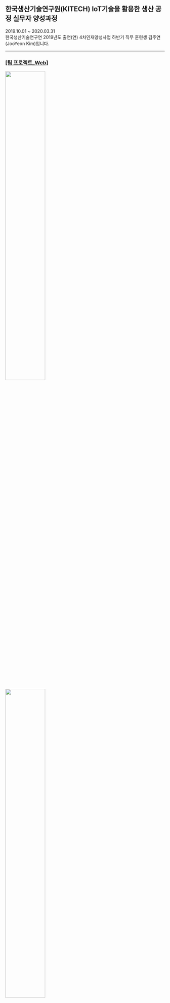 ## 한국생산기술연구원(KITECH) IoT기술을 활용한 생산 공정 실무자 양성과정
2019.10.01 ~ 2020.03.31 <br>
한국생산기술연구연 2019년도 출연(연) 4차인재양성사업 하반기 직무 훈련생 김주연(JooYeon Kim)입니다.<br>
<hr>
<h3><a href="https://github.com/jysaa5/KITECH_5G-Hobby_Site/tree/master/Server_And_User%20Client%20Page_Version_2020.03.20/Web_TeamProject_Server_200320"> [팀 프로젝트_Web] </a></h3>
<img src="https://github.com/jysaa5/KITECH_5G-Hobby_Site/blob/master/Project_Photo/TeamProject_Web_00.PNG?raw=true" width="50%" height="50%">
<img src="https://github.com/jysaa5/KITECH_5G-Hobby_Site/blob/master/Project_Photo/TeamProject_Web_01.PNG?raw=true" width="50%" height="50%">
<img src="https://github.com/jysaa5/KITECH_5G-Hobby_Site/blob/master/Project_Photo/TeamProject_Web_02.PNG?raw=true" width="50%" height="50%">
<img src="https://github.com/jysaa5/KITECH_5G-Hobby_Site/blob/master/Project_Photo/TeamProject_Web_03.PNG?raw=true" width="50%" height="50%">
<img src="https://github.com/jysaa5/KITECH_5G-Hobby_Site/blob/master/Project_Photo/TeamProject_Web_04.PNG?raw=true" width="50%" height="50%">
<img src="https://github.com/jysaa5/KITECH_5G-Hobby_Site/blob/master/Project_Photo/TeamProject_Web_05.PNG?raw=true" width="50%" height="50%">
<img src="https://github.com/jysaa5/KITECH_5G-Hobby_Site/blob/master/Project_Photo/TeamProject_Web_06.PNG?raw=true" width="50%" height="50%">
<img src="https://github.com/jysaa5/KITECH_5G-Hobby_Site/blob/master/Project_Photo/TeamProject_Web_07.PNG?raw=true" width="50%" height="50%">
<img src="https://github.com/jysaa5/KITECH_5G-Hobby_Site/blob/master/Project_Photo/TeamProject_Web_08.PNG?raw=true" width="50%" height="50%">
<img src="https://github.com/jysaa5/KITECH_5G-Hobby_Site/blob/master/Project_Photo/TeamProject_Web_09.PNG?raw=true" width="50%" height="50%">
<br>
<ul>
 <li><a href="http://ec2-13-209-26-197.ap-northeast-2.compute.amazonaws.com:8080/gz/">AWS로 배포된 사이트</a><br></li>
 <li>프로젝트 주제: Spring Framework를 이용한 웹 구현 & Open API 사용 <br></li>
 <li>프로젝트 기간: 2020.01.28~2020.02.02  <br></li>
 <li>팀명: 5G / 팀장: 김주연  <br></li>
 <li>팀원:  <a href="https://github.com/jysaa5">김주연</a>, <a href="https://github.com/jieunin1213">박지은</a>, <a href="https://github.com/capashage2">정용기</a>,  <a href="https://github.com/sjm99198">조성빈</a>, <a href="https://github.com/db3124">조지윤</a><br></li>
 <li>역할: 관심 있는 취미, 주제로 웹 페이지 구현 <br></li>
 <table style="text-align:center; margin:auto;">
  <tr>
  <td colspan = "6" align=center>
    주제: 취미 사이트
  </td>
  </tr>
  <tr>
    <td align=center>팀원</td> <td align=center>조지윤</td> <td align=center>정용기</td> <td align=center>박지은</td> <td align=center>조성빈</td> <td align=center>김주연</td>
  </tr>
  <tr>
    <td align=center>소재</td><td align=center>국어사전</td><td align=center>가계부</td><td align=center>금융상품</td><td align=center>컴퓨터 부품 </td><td align=center>게임 추천 게시판&유튜브 검색</td>
  </tr>
  </table>
 <li>구현한 기능: Server, Client Program<br></li>
 <li>사용한 기술: Open API, JavaScript, jQuery, ajax, Bootstrap(4.4.1), AWS: EC2, RDS <br></li>
 <table style="text-align:center; margin:auto;">
  <tr>
   <td align=center>언어 & 기술 & 구조</td>
   <td align=center>버전</td>
  </tr>
  <tr>
   <td colspan='2' align=center>서버(Server)</td>
  </tr>
  <tr>
   <td>Java</td>
   <td>8</td>
  </tr>
  <tr>
   <td>Spring Framework</td>
   <td>4.3.18</td>
  </tr>
  <tr>
  <td>Apache Tomcat</td>
  <td>8.5.49</td>
  </tr>
  <tr>
   <td colspan='2' align=center>데이터베이스(DB)</td>
  </tr>
  <tr>
   <td>MySQL</td>
   <td>8.0.18</td>
  </tr>
  <tr>
    <td>MyBatis</td>
    <td>3.4.6</td>
  </tr>
  <tr>
   <td>HTML</td>
   <td>5</td>
  </tr>
  <tr>
   <td>CSS</td>
   <td>3</td>
  </tr>
  <tr>
   <td>JavaScript</td>
   <td></td>
  </tr>
 </table>
   
</ul>
<ul>
  <li>프로젝트 업데이트 History<br></li>
   2020.02.16 - 금융감독원 금융상품, 우리말샘 국어사전  Open API xml parsing to html (Use Ajax)<br>
   2020.02.27 - Ajax CORB 문제 해결중 <br>
   2020.03.19 - index 화면 버튼 url 수정 <br>
   2020.03.22 - CORS Filter 추가, 게임 게시판 코드 수정 <br>
</ul>
